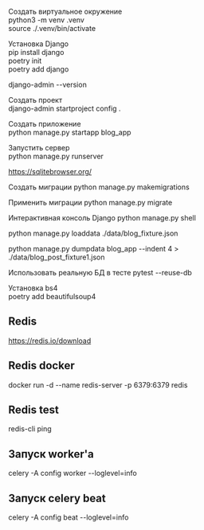 Создать виртуальное окружение  
python3 -m venv .venv  
source ./.venv/bin/activate  
  
Установка Django  
pip install django  
poetry init  
poetry add django  
  
django-admin --version
  
Создать проект  
django-admin startproject config .    
  
Создать приложение  
python manage.py startapp blog_app  
  
Запустить сервер  
python manage.py runserver  


https://sqlitebrowser.org/

Создать миграции
python manage.py makemigrations

Применить миграции
python manage.py migrate

Интерактивная консоль Django
python manage.py shell

python manage.py loaddata ./data/blog_fixture.json

python manage.py dumpdata blog_app --indent 4 > ./data/blog_post_fixture1.json


Использовать реальную БД в тесте
pytest --reuse-db
  
Установка bs4   
poetry add beautifulsoup4   
  
## Redis  
https://redis.io/download  
  
## Redis docker   
docker run -d --name redis-server -p 6379:6379 redis  
  
## Redis test  
redis-cli ping  

## Запуск worker'a
celery -A config worker --loglevel=info

## Запуск celery beat
celery -A config beat --loglevel=info